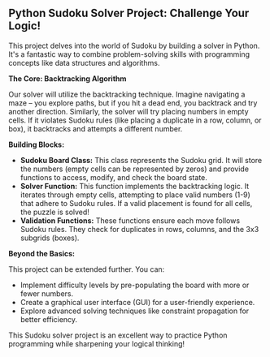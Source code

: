 ## Python Sudoku Solver Project: Challenge Your Logic!

This project delves into the world of Sudoku by building a solver in Python. It's a fantastic way to combine problem-solving skills with programming concepts like data structures and algorithms.

**The Core: Backtracking Algorithm**

Our solver will utilize the backtracking technique. Imagine navigating a maze – you explore paths, but if you hit a dead end, you backtrack and try another direction. Similarly, the solver will try placing numbers in empty cells. If it violates Sudoku rules (like placing a duplicate in a row, column, or box), it backtracks and attempts a different number.

**Building Blocks:**

* **Sudoku Board Class:** This class represents the Sudoku grid. It will store the numbers (empty cells can be represented by zeros) and provide functions to access, modify, and check the board state.
* **Solver Function:** This function implements the backtracking logic. It iterates through empty cells, attempting to place valid numbers (1-9) that adhere to Sudoku rules. If a valid placement is found for all cells, the puzzle is solved!
* **Validation Functions:** These functions ensure each move follows Sudoku rules. They check for duplicates in rows, columns, and the 3x3 subgrids (boxes).


**Beyond the Basics:**

This project can be extended further. You can:

* Implement difficulty levels by pre-populating the board with more or fewer numbers.
* Create a graphical user interface (GUI) for a user-friendly experience. 
* Explore advanced solving techniques like constraint propagation for better efficiency.

This Sudoku solver project is an excellent way to practice Python programming while sharpening your logical thinking!

